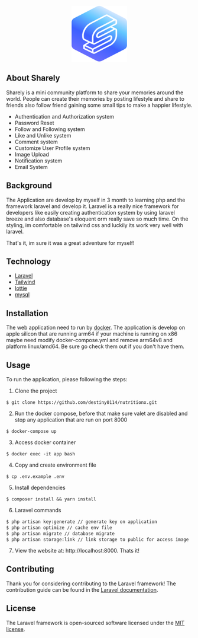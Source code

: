<p align="center"><img src="public/images/logo.svg" width="150" height="150"></p>

## About Sharely

Sharely is a mini community platform to share your memories around the world. People can create their memories by posting lifestyle and share to friends also follow friend gaining some small tips to make a happier lifestyle.

- Authentication and Authorization system
- Password Reset
- Follow and Following system
- Like and Unlike system
- Comment system
- Customize User Profile system
- Image Upload
- Notification system
- Email System

## Background

The Application are develop by myself in 3 month to learning php and the framework laravel and develop it. Laravel is a really nice framework for developers like easily creating authentication system by using laravel breeze and also database's eloquent orm really save so much time. On the styling, im comfortable on tailwind css and luckily its work very well with laravel.

That's it, im sure it was a great adventure for myself!

## Technology

- [Laravel](https://laravel.com/)
- [Tailwind](https://tailwindcss.com/)
- [lottie](https://lottiefiles.com/)
- [mysql](https://www.mysql.com/)

## Installation

The web application need to run by [docker](https://www.docker.com/). The application is develop on apple silicon that are running arm64 if your machine is running on x86 maybe need modify docker-compose.yml and remove arm64v8 and platform linux/amd64. Be sure go check them out if you don't have them.

## Usage

To run the application, please following the steps:

1. Clone the project
```shell
$ git clone https://github.com/destiny0114/nutritionx.git
```

2. Run the docker compose, before that make sure valet are disabled and stop any application that are run on port 8000
```shell
$ docker-compose up
```

3. Access docker container
```shell
$ docker exec -it app bash
```

4. Copy and create environment file
```shell
$ cp .env.example .env
```

5. Install dependencies
```shell
$ composer install && yarn install
``` 

6. Laravel commands
```shell
$ php artisan key:generate // generate key on application
$ php artisan optimize // cache env file
$ php artisan migrate // database migrate
$ php artisan storage:link // link storage to public for access image
```

7. View the website at: http://localhost:8000. Thats it!

## Contributing

Thank you for considering contributing to the Laravel framework! The contribution guide can be found in the [Laravel documentation](https://laravel.com/docs/contributions).

## License

The Laravel framework is open-sourced software licensed under the [MIT license](https://opensource.org/licenses/MIT).
